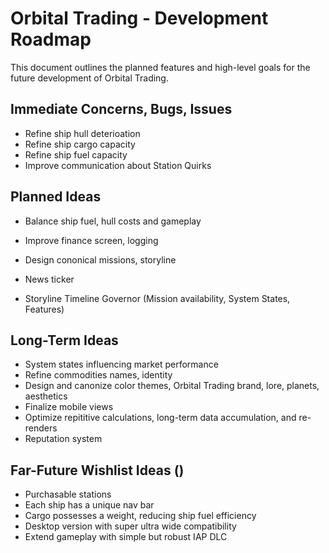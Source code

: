 # Orbital Trading - Development Roadmap
This document outlines the planned features and high-level goals for the future development of Orbital Trading.

## Immediate Concerns, Bugs, Issues
- Refine ship hull deterioation
- Refine ship cargo capacity
- Refine ship fuel capacity
- Improve communication about Station Quirks

## Planned Ideas
- Balance ship fuel, hull costs and gameplay
- Improve finance screen, logging
- Design cononical missions, storyline

- News ticker
- Storyline Timeline Governor (Mission availability, System States, Features)

## Long-Term Ideas
- System states influencing market performance
- Refine commodities names, identity
- Design and canonize color themes, Orbital Trading brand, lore, planets, aesthetics
- Finalize mobile views
- Optimize repititive calculations, long-term data accumulation, and re-renders
- Reputation system




## Far-Future Wishlist Ideas ()
- Purchasable stations
- Each ship has a unique nav bar
- Cargo possesses a weight, reducing ship fuel efficiency
- Desktop version with super ultra wide compatibility
- Extend gameplay with simple but robust IAP DLC